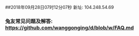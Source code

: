 ##2018年09月28日07时12分07秒 新址: 104.248.54.69
### 兔友常见问题及解答: https://github.com/wanggonging/d/blob/w/FAQ.md
